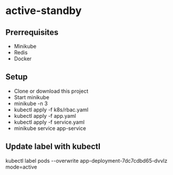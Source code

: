 # active-standby

## Prerrequisites

- Minikube
- Redis
- Docker

## Setup

- Clone or download this project
- Start minikube
- minikube -n 3
- kubectl apply -f k8s/rbac.yaml
- kubectl apply -f app.yaml
- kubectl apply -f service.yaml
- minikube service app-service

## Update label with kubectl

kubectl label pods --overwrite app-deployment-7dc7cdbd65-dvvlz mode=active
